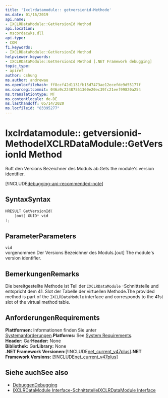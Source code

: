 ```yaml
---
title: 'Ixclrdatamodule:: getversionid-Methode'
ms.date: 01/16/2019
api.name:
- IXCLRDataModule::GetVersionId Method
api.location:
- mscordacwks.dll
api.type:
- COM
f1.keywords:
- IXCLRDataModule::GetVersionId Method
helpviewer.keywords:
- IXCLRDataModule::GetVersionId Method [.NET Framework debugging]
topic_type:
- apiref
author: cshung
ms.author: andrewau
ms.openlocfilehash: ff8ccf42d1131fb15d7473ae12ecefde9d55177f
ms.sourcegitcommit: 046a9c22487551360e20ec39fc21eef99820a254
ms.translationtype: MT
ms.contentlocale: de-DE
ms.lasthandoff: 05/14/2020
ms.locfileid: "83395277"
---
```

# <a name="ixclrdatamodulegetversionid-method"></a><span data-ttu-id="4da72-102">Ixclrdatamodule:: getversionid-Methode</span><span class="sxs-lookup"><span data-stu-id="4da72-102">IXCLRDataModule::GetVersionId Method</span></span>

<span data-ttu-id="4da72-103">Ruft den Versions Bezeichner des Moduls ab.</span><span class="sxs-lookup"><span data-stu-id="4da72-103">Gets the module's version identifier.</span></span>

[!INCLUDE[debugging-api-recommended-note](../../../../includes/debugging-api-recommended-note.md)]

## <a name="syntax"></a><span data-ttu-id="4da72-104">Syntax</span><span class="sxs-lookup"><span data-stu-id="4da72-104">Syntax</span></span>

```cpp
HRESULT GetVersionId(
    [out] GUID* vid
);
```

## <a name="parameters"></a><span data-ttu-id="4da72-105">Parameter</span><span class="sxs-lookup"><span data-stu-id="4da72-105">Parameters</span></span>

`vid`\
<span data-ttu-id="4da72-106">vorgenommen Der Versions Bezeichner des Moduls.</span><span class="sxs-lookup"><span data-stu-id="4da72-106">[out] The module's version identifier.</span></span>

## <a name="remarks"></a><span data-ttu-id="4da72-107">Bemerkungen</span><span class="sxs-lookup"><span data-stu-id="4da72-107">Remarks</span></span>

<span data-ttu-id="4da72-108">Die bereitgestellte Methode ist Teil der `IXCLRDataModule` -Schnittstelle und entspricht dem 41. Slot der Tabelle der virtuellen Methode.</span><span class="sxs-lookup"><span data-stu-id="4da72-108">The provided method is part of the `IXCLRDataModule` interface and corresponds to the 41st slot of the virtual method table.</span></span>

## <a name="requirements"></a><span data-ttu-id="4da72-109">Anforderungen</span><span class="sxs-lookup"><span data-stu-id="4da72-109">Requirements</span></span>

<span data-ttu-id="4da72-110">**Plattformen:** Informationen finden Sie unter [Systemanforderungen](../../../../docs/framework/get-started/system-requirements.md).</span><span class="sxs-lookup"><span data-stu-id="4da72-110">**Platforms:** See [System Requirements](../../../../docs/framework/get-started/system-requirements.md).</span></span>  
<span data-ttu-id="4da72-111">**Header:** Gar</span><span class="sxs-lookup"><span data-stu-id="4da72-111">**Header:** None</span></span>  
<span data-ttu-id="4da72-112">**Bibliothek:** Gar</span><span class="sxs-lookup"><span data-stu-id="4da72-112">**Library:** None</span></span>  
<span data-ttu-id="4da72-113">**.NET Framework Versionen:**[!INCLUDE[net_current_v47plus](../../../../includes/net-current-v47plus.md)]</span><span class="sxs-lookup"><span data-stu-id="4da72-113">**.NET Framework Versions:** [!INCLUDE[net_current_v47plus](../../../../includes/net-current-v47plus.md)]</span></span>  

## <a name="see-also"></a><span data-ttu-id="4da72-114">Siehe auch</span><span class="sxs-lookup"><span data-stu-id="4da72-114">See also</span></span>

- [<span data-ttu-id="4da72-115">Debuggen</span><span class="sxs-lookup"><span data-stu-id="4da72-115">Debugging</span></span>](index.md)
- [<span data-ttu-id="4da72-116">IXCLRDataModule Interface-Schnittstelle</span><span class="sxs-lookup"><span data-stu-id="4da72-116">IXCLRDataModule Interface</span></span>](ixclrdatamodule-interface.md)
